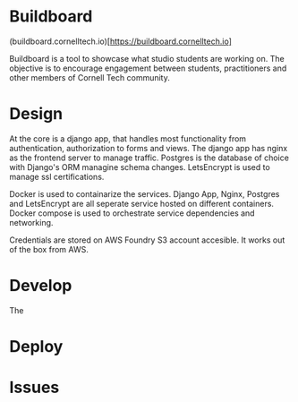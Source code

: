 # Buildboard

(buildboard.cornelltech.io)[https://buildboard.cornelltech.io]

Buildboard is a tool to showcase what studio students are working on. The objective is to encourage engagement between students, practitioners and other members of Cornell Tech community.  

# Design

At the core is a django app, that handles most functionality from authentication, authorization to forms and views. The django app has nginx as the frontend server to manage traffic. Postgres is the database of choice with Django's ORM managine schema changes. LetsEncrypt is used to manage ssl certifications.

Docker is used to containarize the services. Django App, Nginx, Postgres and LetsEncrypt are all seperate service hosted on different containers. Docker compose is used to orchestrate service dependencies and networking. 

Credentials are stored on AWS Foundry S3 account accesible. It works out of the box from AWS.


# Develop

The

# Deploy


# Issues
